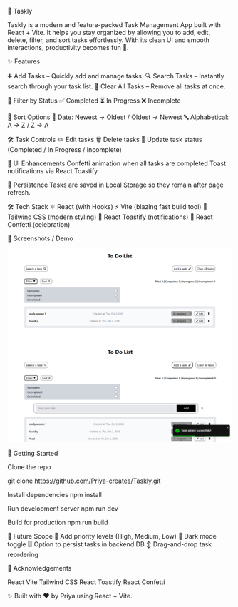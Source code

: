 📝 Taskly

Taskly is a modern and feature-packed Task Management App built with React + Vite.
It helps you stay organized by allowing you to add, edit, delete, filter, and sort tasks effortlessly.
With its clean UI and smooth interactions, productivity becomes fun 🚀.

✨ Features

➕ Add Tasks – Quickly add and manage tasks.
🔍 Search Tasks – Instantly search through your task list.
🧹 Clear All Tasks – Remove all tasks at once.

🎯 Filter by Status
✅ Completed
⏳ In Progress
❌ Incomplete

🔽 Sort Options
📅 Date: Newest → Oldest / Oldest → Newest
🔤 Alphabetical: A → Z / Z → A

🛠️ Task Controls
✏️ Edit tasks
🗑️ Delete tasks
🔘 Update task status (Completed / In Progress / Incomplete)

🎉 UI Enhancements
Confetti animation when all tasks are completed
Toast notifications via React Toastify

💾 Persistence
Tasks are saved in Local Storage so they remain after page refresh.

🛠️ Tech Stack
⚛️ React (with Hooks)
⚡ Vite (blazing fast build tool)
🎨 Tailwind CSS (modern styling)
🔔 React Toastify (notifications)
🎉 React Confetti (celebration)

📸 Screenshots / Demo

![Taskly Screenshot1](https://github.com/Priya-creates/Taskly/blob/main/src/assets/Screenshot%202025-10-03%20001641.png?raw=true)
![Taskly Screenshot2](https://github.com/Priya-creates/Taskly/blob/main/src/assets/Screenshot%202025-10-03%20002254.png?raw=true)

📂 Getting Started

Clone the repo

git clone https://github.com/Priya-creates/Taskly.git

Install dependencies
npm install

Run development server
npm run dev

Build for production
npm run build

🔮 Future Scope
📌 Add priority levels (High, Medium, Low)
🌙 Dark mode toggle
🗄️ Option to persist tasks in backend DB
↕️ Drag-and-drop task reordering

🙌 Acknowledgements

React
Vite
Tailwind CSS
React Toastify
React Confetti

✨ Built with ❤️ by Priya using React + Vite.

